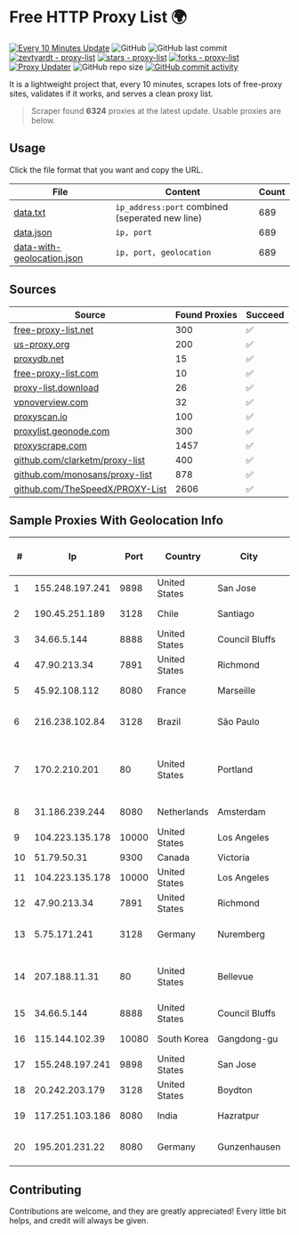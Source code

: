 
# Free HTTP Proxy List 🌍

[![Every 10 Minutes Update](https://github.com/mertguvencli/http-proxy-list/actions/workflows/main.yml/badge.svg?branch=main)](https://github.com/mertguvencli/http-proxy-list/actions/workflows/main.yml)
![GitHub](https://img.shields.io/github/license/mertguvencli/http-proxy-list)
![GitHub last commit](https://img.shields.io/github/last-commit/mertguvencli/http-proxy-list)
[![zevtyardt - proxy-list](https://img.shields.io/static/v1?label=zevtyardt&message=proxy-list&color=blue&logo=github)](https://github.com/zevtyardt/proxy-list "Go to GitHub repo")
[![stars - proxy-list](https://img.shields.io/github/stars/zevtyardt/proxy-list?style=social)](https://github.com/zevtyardt/proxy-list)
[![forks - proxy-list](https://img.shields.io/github/forks/zevtyardt/proxy-list?style=social)](https://github.com/zevtyardt/proxy-list)
[![Proxy Updater](https://github.com/zevtyardt/proxy-list/workflows/Proxy%20Updater/badge.svg)](https://github.com/zevtyardt/proxy-list/actions?query=workflow:"Proxy+Updater")
![GitHub repo size](https://img.shields.io/github/repo-size/zevtyardt/proxy-list)
[![GitHub commit activity](https://img.shields.io/github/commit-activity/m/zevtyardt/proxy-list?logo=commits)](https://github.com/zevtyardt/proxy-list/commits/main)

It is a lightweight project that, every 10 minutes, scrapes lots of free-proxy sites, validates if it works, and serves a clean proxy list.

> Scraper found **6324** proxies at the latest update. Usable proxies are below.

## Usage

Click the file format that you want and copy the URL.

|File|Content|Count|
|----|-------|-----|
|[data.txt](https://raw.githubusercontent.com/mertguvencli/http-proxy-list/main/proxy-list/data.txt)|`ip_address:port` combined (seperated new line)|689|
|[data.json](https://raw.githubusercontent.com/mertguvencli/http-proxy-list/main/proxy-list/data.json)|`ip, port`|689|
|[data-with-geolocation.json](https://raw.githubusercontent.com/mertguvencli/http-proxy-list/main/proxy-list/data-with-geolocation.json)|`ip, port, geolocation`|689|

## Sources

|Source|Found Proxies|Succeed|
|------|-------------|-------|
|[free-proxy-list.net](https://free-proxy-list.net)|300|✅|
|[us-proxy.org](https://www.us-proxy.org)|200|✅|
|[proxydb.net](http://proxydb.net)|15|✅|
|[free-proxy-list.com](https://free-proxy-list.com/?page=&port=&type%5B%5D=http&type%5B%5D=https&up_time=0&search=Search)|10|✅|
|[proxy-list.download](https://www.proxy-list.download/HTTP)|26|✅|
|[vpnoverview.com](https://vpnoverview.com/privacy/anonymous-browsing/free-proxy-servers)|32|✅|
|[proxyscan.io](https://www.proxyscan.io)|100|✅|
|[proxylist.geonode.com](https://proxylist.geonode.com/api/proxy-list?limit=300&page=1&sort_by=lastChecked&sort_type=desc&protocols=http,https)|300|✅|
|[proxyscrape.com](https://api.proxyscrape.com/v2/?request=displayproxies&protocol=http&timeout=10000&country=all&ssl=all&anonymity=all)|1457|✅|
|[github.com/clarketm/proxy-list](https://raw.githubusercontent.com/clarketm/proxy-list/master/proxy-list-raw.txt)|400|✅|
|[github.com/monosans/proxy-list](https://raw.githubusercontent.com/monosans/proxy-list/main/proxies/http.txt)|878|✅|
|[github.com/TheSpeedX/PROXY-List](https://raw.githubusercontent.com/TheSpeedX/PROXY-List/master/http.txt)|2606|✅|


## Sample Proxies With Geolocation Info

|#|Ip|Port|Country|City|Internet Service Provider|
|-|--|----|-------|----|-------------------------|
|1|155.248.197.241|9898|United States|San Jose|Oracle Corporation|
|2|190.45.251.189|3128|Chile|Santiago|VTR BANDA ANCHA S.A.|
|3|34.66.5.144|8888|United States|Council Bluffs|Google LLC|
|4|47.90.213.34|7891|United States|Richmond|Alibaba.com LLC|
|5|45.92.108.112|8080|France|Marseille|Hosteur SAS|
|6|216.238.102.84|3128|Brazil|São Paulo|The Constant Company|
|7|170.2.210.201|80|United States|Portland|Daimler Trucks of North America LLC|
|8|31.186.239.244|8080|Netherlands|Amsterdam|NetSkope Inc|
|9|104.223.135.178|10000|United States|Los Angeles|LayerHost|
|10|51.79.50.31|9300|Canada|Victoria|OVH SAS|
|11|104.223.135.178|10000|United States|Los Angeles|LayerHost|
|12|47.90.213.34|7891|United States|Richmond|Alibaba.com LLC|
|13|5.75.171.241|3128|Germany|Nuremberg|Hetzner Online GmbH|
|14|207.188.11.31|80|United States|Bellevue|H5 Data Centers - Chandler LLC|
|15|34.66.5.144|8888|United States|Council Bluffs|Google LLC|
|16|115.144.102.39|10080|South Korea|Gangdong-gu|Korea Telecom|
|17|155.248.197.241|9898|United States|San Jose|Oracle Corporation|
|18|20.242.203.179|3128|United States|Boydton|Microsoft Corporation|
|19|117.251.103.186|8080|India|Hazratpur|BSNL Internet|
|20|195.201.231.22|8080|Germany|Gunzenhausen|Hetzner Online GmbH|



## Contributing

Contributions are welcome, and they are greatly appreciated! Every
little bit helps, and credit will always be given.

